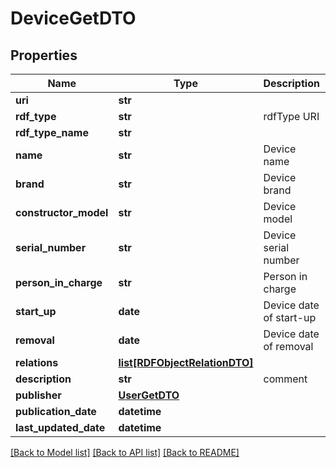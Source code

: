 # DeviceGetDTO

## Properties
Name | Type | Description | Notes
------------ | ------------- | ------------- | -------------
**uri** | **str** |  | [optional] 
**rdf_type** | **str** | rdfType URI | [optional] 
**rdf_type_name** | **str** |  | [optional] 
**name** | **str** | Device name | 
**brand** | **str** | Device brand | [optional] 
**constructor_model** | **str** | Device model | [optional] 
**serial_number** | **str** | Device serial number | [optional] 
**person_in_charge** | **str** | Person in charge | [optional] 
**start_up** | **date** | Device date of start-up | [optional] 
**removal** | **date** | Device date of removal | [optional] 
**relations** | [**list[RDFObjectRelationDTO]**](RDFObjectRelationDTO.md) |  | [optional] 
**description** | **str** | comment | [optional] 
**publisher** | [**UserGetDTO**](UserGetDTO.md) |  | [optional] 
**publication_date** | **datetime** |  | [optional] 
**last_updated_date** | **datetime** |  | [optional] 

[[Back to Model list]](../README.md#documentation-for-models) [[Back to API list]](../README.md#documentation-for-api-endpoints) [[Back to README]](../README.md)

